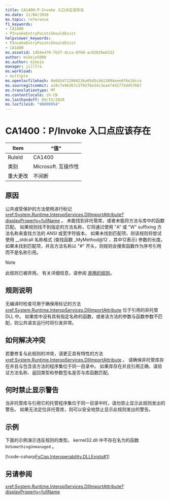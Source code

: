 ```yaml
---
title: CA1400:P-Invoke 入口点应该存在
ms.date: 11/04/2016
ms.topic: reference
f1_keywords:
- CA1400
- PInvokeEntryPointsShouldExist
helpviewer_keywords:
- PInvokeEntryPointsShouldExist
- CA1400
ms.assetid: 1d64e470-7b2f-4cca-8fb0-ac92829e6332
author: mikejo5000
ms.author: mikejo
manager: jillfra
ms.workload:
- multiple
ms.openlocfilehash: 0e6b5d712860236a05d5cbb13894eee8f6e2dcce
ms.sourcegitcommit: a18c7e9b367c2f92f6e54c3eaef442775d457667
ms.translationtype: MT
ms.contentlocale: zh-CN
ms.lasthandoff: 09/15/2020
ms.locfileid: "90099954"
---
```

# <a name="ca1400-pinvoke-entry-points-should-exist"></a>CA1400：P/Invoke 入口点应该存在

|Item|“值”|
|-|-|
|RuleId|CA1400|
|类别|Microsoft. 互操作性|
|重大更改|不间断|

## <a name="cause"></a>原因
公共或受保护的方法使用进行标记 <xref:System.Runtime.InteropServices.DllImportAttribute?displayProperty=fullName> 。 未能找到非托管库，或者未能将方法与库中的函数匹配。 如果规则找不到指定的方法名称，它将通过使用 "A" 或 "W" suffixing 方法名称来查找方法的 ANSI 或宽字符版本。 如果未找到匹配项，则该规则将尝试使用 __stdcall 名称格式 (查找函数 _MyMethod@12 ，其中12表示) 参数的长度。 如果未找到匹配项，并且方法名称以 "#" 开头，则规则会搜索函数作为序号引用而不是名称引用。

> [!NOTE]
> 此规则已被弃用。 有关详细信息，请参阅 [弃用的规则](fxcop-unported-deprecated-rules.md)。

## <a name="rule-description"></a>规则说明
无编译时检查可用于确保用标记的方法 <xref:System.Runtime.InteropServices.DllImportAttribute> 位于引用的非托管 DLL 中。 如果库中没有具有指定名称的函数，或者该方法的参数与函数参数不匹配，则公共语言运行时将引发异常。

## <a name="how-to-fix-violations"></a>如何解决冲突
若要修复与此规则的冲突，请更正具有特性的方法 <xref:System.Runtime.InteropServices.DllImportAttribute> 。 请确保非托管库存在并且与包含该方法的程序集位于同一目录中。 如果库存在并且引用正确，请验证方法名称、返回类型和参数签名是否与库函数匹配。

## <a name="when-to-suppress-warnings"></a>何时禁止显示警告
当非托管库与引用它的托管程序集位于同一目录中时，请勿禁止显示此规则发出的警告。 如果无法定位非托管库，则可以安全地禁止显示此规则发出的警告。

## <a name="example"></a>示例
下面的示例演示违反规则的类型。 kernel32.dll 中不存在名为的函数 `DoSomethingUnmanaged` 。

[!code-csharp[FxCop.Interoperability.DLLExists#1](../code-quality/codesnippet/CSharp/ca1400-p-invoke-entry-points-should-exist_1.cs)]

## <a name="see-also"></a>另请参阅
 <xref:System.Runtime.InteropServices.DllImportAttribute?displayProperty=fullName>
